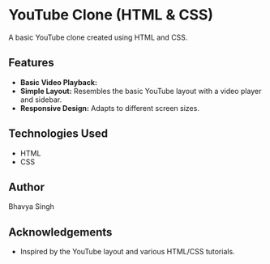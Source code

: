 
# YouTube Clone (HTML & CSS)

A basic YouTube clone created using HTML and CSS.

## Features

*   **Basic Video Playback:** 
*   **Simple Layout:**  Resembles the basic YouTube layout with a video player and sidebar.
*   **Responsive Design:** Adapts to different screen sizes.

## Technologies Used

*   HTML
*   CSS
## Author

Bhavya Singh

## Acknowledgements

*   Inspired by the YouTube layout and various HTML/CSS tutorials.
